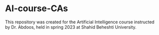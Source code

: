 # AI-course-CAs
This repository was created for the Artificial Intelligence course instructed by Dr. Abdoos, held in spring 2023 at Shahid Beheshti University.

